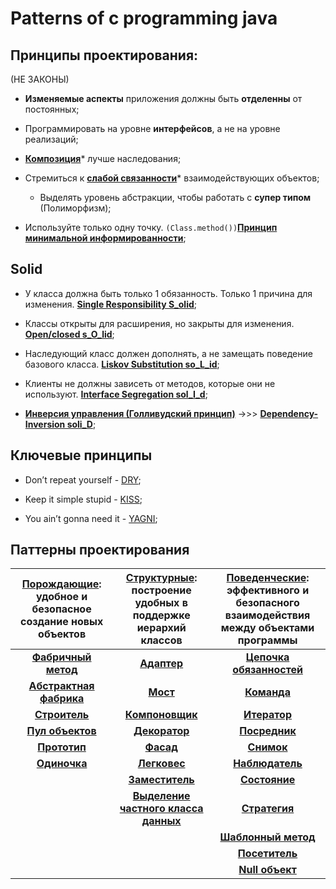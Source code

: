 # Patterns of c programming java

## Принципы проектирования: 
(НЕ ЗАКОНЫ)

* **Изменяемые аспекты** приложения должны быть **отделенны** от постоянных;

* Программировать на уровне **интерфейсов**, а не на уровне реализаций;

* [**Композиция**][Composition]* лучше наследования;

* Стремиться к [**слабой связанности**][LowCoupling]* взаимодействующих объектов;
  - Выделять уровень абстракции, чтобы работать с **супер типом** (Полиморфизм);
  
* Используйте только одну точку. `(Class.method())`[**Принцип минимальной информированности**][Demetra];
  
## Solid
 
* У класса должна быть только 1 обязанность. Только 1 причина для изменения. [**Single Responsibility S_olid**][SRP];

* Классы открыты для расширения, но закрыты для изменения. [**Open/closed s_O_lid**][OCP];

* Наследующий класс должен дополнять, а не замещать поведение базового класса. [**Liskov Substitution so_L_id**][LSP];

* Клиенты не должны зависеть от методов, которые они не используют. [**Interface Segregation sol_I_d**][ISP];

* [**Инверсия управления (Голливудский принцип)**][IoC] ->>> [**Dependency-Inversion soli_D**][DIP];

## Ключевые принципы

* Don’t repeat yourself - [DRY][DRY];

* Keep it simple stupid - [KISS][KISS];

* You ain’t gonna need it - [YAGNI][YAGNI];

## Паттерны проектирования 

 | [**Порождающие**][Creational]: удобное и безопасное **создание** новых объектов | [**Структурные**][Structural]: **построение** удобных в поддержке иерархий классов | [**Поведенческие**][Behavioral]: эффективного и безопасного **взаимодействия** между объектами программы |
 | :------: | :------: |:------: |
 | [**Фабричный метод**][Factory_Method] | [**Адаптер**][Adapter] | [**Цепочка обязанностей**][Chain_of_Responsibility] |
 | [**Абстрактная фабрика**][Abstract_Factory] | [**Мост**][Bridge] | [**Команда**][Command] |
 | [**Строитель**][Builder] | [**Компоновщик**][Composite] | [**Итератор**][Iterator] |
 | [**Пул объектов**][Object_Pool] |[**Декоратор**][Decorator] | [**Посредник**][Mediator] |
 | [**Прототип**][Prototype] | [**Фасад**][Facade] | [**Снимок**][Memento] |
 | [**Одиночка**][Singleton] | [**Легковес**][Flyweight] | [**Наблюдатель**][Observer] |
 |  | [**Заместитель**][Proxy] |[**Состояние**][State] |
 |  | [**Выделение частного класса данных**][Private_Class_Data] |  [**Стратегия**][Strategy] |
 |  |  | [**Шаблонный метод**][Template_Method] |
 |  |  | [**Посетитель**][Visitor] |
 |  |  | [**Null объект**][Null_Object] |
 
 
[DRY]: </src/AdditionalDocs/DRY.md>
[KISS]: </src/AdditionalDocs/KISS.md>
[YAGNI]: </src/AdditionalDocs/YAGNI.md>

[BindingTypes]: </src/AdditionalDocs/BindingTypes/>  
[LowCoupling]: </src/AdditionalDocs/LowCoupling.md>
[Composition]: </src/AdditionalDocs/Composition.md>
[Demetra]: </src/AdditionalDocs/Principle_of_Least_Knowledge.md>
[IoC]: </src/AdditionalDocs/Inversion_of_Control.md>
[God-Object]: </src/AdditionalDocs/AntiPatterns/God-Object.md>
[SRP]: </src/AdditionalDocs/SOLID/Single_Responsibility_principle.md>
[OCP]: </src/AdditionalDocs/SOLID/Open-Closed_principle.md>
[LSP]: </src/AdditionalDocs/SOLID/Liskov_Substitution_principle.md>
[ISP]: </src/AdditionalDocs/SOLID/Interface_Segregation_principle.md>
[DIP]: </src/AdditionalDocs/SOLID/Dependency_Inversion_principle.md>


[Creational]: </src/Creational/>
[Abstract_Factory]: </src/Creational/Factorys/Abstract_Factory/Abstract_Factory.md>
[Factory_Method]: </src/Creational/Factorys/Factory_Method/Factory_Method.md>
[Object_Pool]: </src/Creational/Object_Pool/Object_Pool.md>
[Builder]: </src/Creational/Builder/Builder.md>
[Prototype]: </src/Creational/Prototype/Prоtotype.md>
[Singleton]: </src/Creational/Singleton/Singleton.md>

[Structural]: </src/Structural/>
[Adapter]: </src/Structural/Adapter/Adapter.md>
[Bridge]: </src/Structural/Bridge/Bridge.md>
[Composite]: </src/Structural/Composite/Composite.md>
[Decorator]: </src/Structural/Decorator/Decorator.md>
[Facade]: </src/Structural/Facade/Facade.md>
[Flyweight]: </src/Structural/Flyweight/Flyweight.md>
[Proxy]: </src/Structural/Proxy/Proxy.md>
[Private_Class_Data]: </src/Structural/Private_Class_Data/Private_Class_Data.md>


[Behavioral]: </src/Behavioral/>
[Chain_of_Responsibility]: </src/Behavioral/Chain_of_Responsibility/Chain_of_Responsibility.md>
[Command]: </src/Behavioral/Command/Command.md>
[Iterator]: </src/Behavioral/Iterator/Iterator.md>
[Mediator]: </src/Behavioral/Mediator/Mediator.md>
[Memento]: </src/Behavioral/Memento/Memento.md>
[Observer]: </src/Behavioral/Observer/Observer.md>
[State]: </src/Behavioral/State/State.md>
[Strategy]: </src/Behavioral/Strategy/Strategy.md>
[Template_Method]: </src/Behavioral/Template_Method/Template_Method.md>
[Visitor]: </src/Behavioral/Visitor/Visitor.md>
[Null_Object]: </src/Behavioral/Null_Object/Null_Object.md>